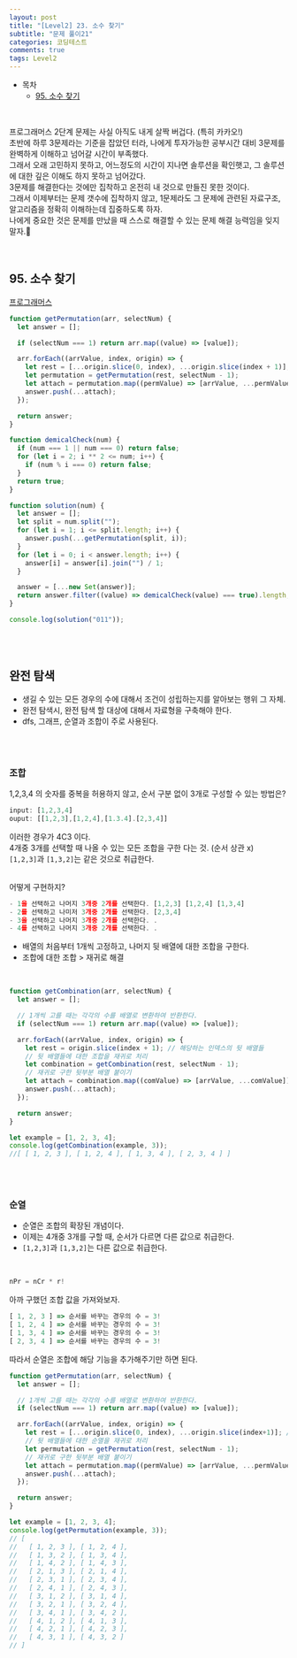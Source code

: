 ```yaml
---
layout: post
title: "[Level2] 23. 소수 찾기"
subtitle: "문제 풀이21"
categories: 코딩테스트
comments: true
tags: Level2
---
```


- 목차
  - [95. 소수 찾기](#)

<br>

프로그래머스 2단계 문제는 사실 아직도 내게 살짝 버겁다. (특히 카카오!)<br>
초반에 하루 3문제라는 기준을 잡았던 터라, 나에게 투자가능한 공부시간 대비 3문제를 완벽하게 이해하고 넘어갈 시간이 부족했다.<br>
그래서 오래 고민하지 못하고, 어느정도의 시간이 지나면 솔루션을 확인햇고, 그 솔루션에 대한 깊은 이해도 하지 못하고 넘어갔다.<br>
3문제를 해결한다는 것에만 집착하고 온전히 내 것으로 만들진 못한 것이다.<br>
그래서 이제부터는 문제 갯수에 집착하지 않고, 1문제라도 그 문제에 관련된 자료구조, 알고리즘을 정확히 이해하는데 집중하도록 하자.<br>
나에게 중요한 것은 문제를 만났을 때 스스로 해결할 수 있는 문제 해결 능력임을 잊지 말자.👊<br>

<br>

## 95. 소수 찾기

[프로그래머스](https://programmers.co.kr/learn/courses/30/lessons/42839) <br>


```js
function getPermutation(arr, selectNum) {
  let answer = [];

  if (selectNum === 1) return arr.map((value) => [value]);

  arr.forEach((arrValue, index, origin) => {
    let rest = [...origin.slice(0, index), ...origin.slice(index + 1)];
    let permutation = getPermutation(rest, selectNum - 1);
    let attach = permutation.map((permValue) => [arrValue, ...permValue]);
    answer.push(...attach);
  });

  return answer;
}

function demicalCheck(num) {
  if (num === 1 || num === 0) return false;
  for (let i = 2; i ** 2 <= num; i++) {
    if (num % i === 0) return false;
  }
  return true;
}

function solution(num) {
  let answer = [];
  let split = num.split("");
  for (let i = 1; i <= split.length; i++) {
    answer.push(...getPermutation(split, i));
  }
  for (let i = 0; i < answer.length; i++) {
    answer[i] = answer[i].join("") / 1;
  }

  answer = [...new Set(answer)];
  return answer.filter((value) => demicalCheck(value) === true).length;
}

console.log(solution("011"));
```

<br><br>

## 완전 탐색
- 생길 수 있는 모든 경우의 수에 대해서 조건이 성립하는지를 알아보는 행위 그 자체.
- 완전 탐색시, 완전 탐색 할 대상에 대해서 자료형을 구축해야 한다.
- dfs, 그래프, 순열과 조합이 주로 사용된다.

<br><br>

### 조합

1,2,3,4 의 숫자를 중복을 허용하지 않고, 순서 구분 없이 3개로 구성할 수 있는 방법은?
```js
input: [1,2,3,4]
ouput: [[1,2,3],[1,2,4],[1.3.4].[2,3,4]]
```

이러한 경우가 4C3 이다.<br>
4개중 3개를 선택할 때 나올 수 있는 모든 조합을 구한 다는 것. (순서 상관 x)<br>
`[1,2,3]`과 `[1,3,2]`는 같은 것으로 취급한다.<br><br>

어떻게 구현하지?
```js
- 1을 선택하고 나머지 3개중 2개를 선택한다. [1,2,3] [1,2,4] [1,3,4]
- 2를 선택하고 나미저 3개중 2개를 선택한다. [2,3,4]
- 3을 선택하고 나머지 3개중 2개를 선택한다. .
- 4를 선택하고 나머지 3개중 2개를 선택한다. .
```

- 배열의 처음부터 1개씩 고정하고, 나머지 뒷 배열에 대한 조합을 구한다.
- 조합에 대한 조합 > 재귀로 해결

<br>

```js
function getCombination(arr, selectNum) {
  let answer = [];

  // 1개씩 고를 때는 각각의 수를 배열로 변환하여 반환한다.
  if (selectNum === 1) return arr.map((value) => [value]);

  arr.forEach((arrValue, index, origin) => {
    let rest = origin.slice(index + 1); // 해당하는 인덱스의 뒷 배열들
    // 뒷 배열들에 대한 조합을 재귀로 처리
    let combination = getCombination(rest, selectNum - 1);
    // 재귀로 구한 뒷부분 배열 붙이기
    let attach = combination.map((comValue) => [arrValue, ...comValue]);
    answer.push(...attach);
  });

  return answer;
}

let example = [1, 2, 3, 4];
console.log(getCombination(example, 3));
//[ [ 1, 2, 3 ], [ 1, 2, 4 ], [ 1, 3, 4 ], [ 2, 3, 4 ] ]
```

<br><br>

### 순열

- 순열은 조합의 확장된 개념이다.
- 이제는 4개중 3개를 구할 때, 순서가 다르면 다른 값으로 취급한다.
- `[1,2,3]`과 `[1,3,2]`는 다른 값으로 취급한다.

<br>

```js
nPr = nCr * r!
```

아까 구했던 조합 값을 가져와보자.<br>

```js
[ 1, 2, 3 ] => 순서를 바꾸는 경우의 수 = 3!
[ 1, 2, 4 ] => 순서를 바꾸는 경우의 수 = 3!
[ 1, 3, 4 ] => 순서를 바꾸는 경우의 수 = 3!
[ 2, 3, 4 ] => 순서를 바꾸는 경우의 수 = 3!
```

따라서 순열은 조합에 해당 기능을 추가해주기만 하면 된다.

```js
function getPermutation(arr, selectNum) {
  let answer = [];

  // 1개씩 고를 때는 각각의 수를 배열로 변환하여 반환한다.
  if (selectNum === 1) return arr.map((value) => [value]);

  arr.forEach((arrValue, index, origin) => {
    let rest = [...origin.slice(0, index), ...origin.slice(index+1)]; // 해당 인덱스를 제거한 배열
    // 뒷 배열들에 대한 순열을 재귀로 처리
    let permutation = getPermutation(rest, selectNum - 1);
    // 재귀로 구한 뒷부분 배열 붙이기
    let attach = permutation.map((permValue) => [arrValue, ...permValue]);
    answer.push(...attach);
  });

  return answer;
}

let example = [1, 2, 3, 4];
console.log(getPermutation(example, 3));
// [
//   [ 1, 2, 3 ], [ 1, 2, 4 ],
//   [ 1, 3, 2 ], [ 1, 3, 4 ],
//   [ 1, 4, 2 ], [ 1, 4, 3 ],
//   [ 2, 1, 3 ], [ 2, 1, 4 ],
//   [ 2, 3, 1 ], [ 2, 3, 4 ],
//   [ 2, 4, 1 ], [ 2, 4, 3 ],
//   [ 3, 1, 2 ], [ 3, 1, 4 ],
//   [ 3, 2, 1 ], [ 3, 2, 4 ],
//   [ 3, 4, 1 ], [ 3, 4, 2 ],
//   [ 4, 1, 2 ], [ 4, 1, 3 ],
//   [ 4, 2, 1 ], [ 4, 2, 3 ],
//   [ 4, 3, 1 ], [ 4, 3, 2 ]
// ]
```